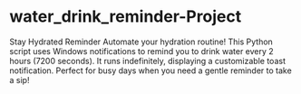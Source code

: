# water_drink_reminder-Project
Stay Hydrated Reminder Automate your hydration routine! This Python script uses Windows notifications to remind you to drink water every 2 hours (7200 seconds). It runs indefinitely, displaying a customizable toast notification. Perfect for busy days when you need a gentle reminder to take a sip!
